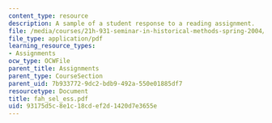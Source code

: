 ```yaml
---
content_type: resource
description: A sample of a student response to a reading assignment.
file: /media/courses/21h-931-seminar-in-historical-methods-spring-2004/93175d5c8e1c18cdef2d1420d7e3655e_fah_sel_ess.pdf
file_type: application/pdf
learning_resource_types:
- Assignments
ocw_type: OCWFile
parent_title: Assignments
parent_type: CourseSection
parent_uid: 7b933772-9dc2-bdb9-492a-550e01885df7
resourcetype: Document
title: fah_sel_ess.pdf
uid: 93175d5c-8e1c-18cd-ef2d-1420d7e3655e
---
```


